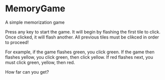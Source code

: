 # MemoryGame
A simple memorization game

Press any key to start the game. It will begin by flashing the first tile to click. Once clicked, it will flash another. All previous tiles must be clikced in order to proceed!

For example, if the game flashes green, you click green. If the game then flashes yellow, you click green, then click yellow. If red flashes next, you must click green, yellow, then red.

How far can you get?
